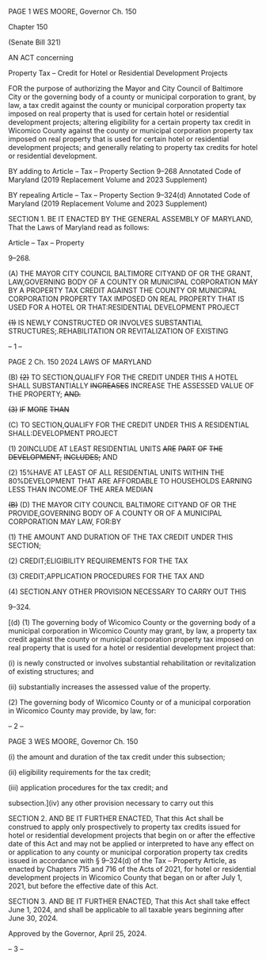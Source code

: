 PAGE 1
WES MOORE, Governor Ch. 150

Chapter 150

(Senate Bill 321)

AN ACT concerning

Property Tax – Credit for Hotel or Residential Development Projects

FOR the purpose of authorizing the Mayor and City Council of Baltimore City or the
governing body of a county or municipal corporation to grant, by law, a tax credit
against the county or municipal corporation property tax imposed on real property
that is used for certain hotel or residential development projects; altering eligibility
for a certain property tax credit in Wicomico County against the county or municipal
corporation property tax imposed on real property that is used for certain hotel or
residential development projects; and generally relating to property tax credits for
hotel or residential development.

BY adding to
Article – Tax – Property
Section 9–268
Annotated Code of Maryland
(2019 Replacement Volume and 2023 Supplement)

BY repealing
Article – Tax – Property
Section 9–324(d)
Annotated Code of Maryland
(2019 Replacement Volume and 2023 Supplement)

SECTION 1. BE IT ENACTED BY THE GENERAL ASSEMBLY OF MARYLAND,
That the Laws of Maryland read as follows:

Article – Tax – Property

9–268.

(A) THE MAYOR CITY COUNCIL BALTIMORE CITYAND OF OR THE
GRANT, LAW,GOVERNING BODY OF A COUNTY OR MUNICIPAL CORPORATION MAY BY
A PROPERTY TAX CREDIT AGAINST THE COUNTY OR MUNICIPAL CORPORATION
PROPERTY TAX IMPOSED ON REAL PROPERTY THAT IS USED FOR A HOTEL OR
THAT:RESIDENTIAL DEVELOPMENT PROJECT

~~(1)~~ IS NEWLY CONSTRUCTED OR INVOLVES SUBSTANTIAL
STRUCTURES;.REHABILITATION OR REVITALIZATION OF EXISTING

– 1 –

PAGE 2
Ch. 150 2024 LAWS OF MARYLAND

(B) ~~(2)~~ TO SECTION,QUALIFY FOR THE CREDIT UNDER THIS A HOTEL
SHALL SUBSTANTIALLY ~~INCREASES~~ INCREASE THE ASSESSED VALUE OF THE
PROPERTY; ~~AND.~~

~~(3)~~ ~~IF~~ ~~MORE~~ ~~THAN~~

(C) TO SECTION,QUALIFY FOR THE CREDIT UNDER THIS A RESIDENTIAL
SHALL:DEVELOPMENT PROJECT

(1) 20INCLUDE AT LEAST RESIDENTIAL UNITS ~~ARE~~ ~~PART~~ ~~OF~~ ~~THE~~
~~DEVELOPMENT,~~ ~~INCLUDES;~~ AND

(2) 15%HAVE AT LEAST OF ALL RESIDENTIAL UNITS WITHIN THE
80%DEVELOPMENT THAT ARE AFFORDABLE TO HOUSEHOLDS EARNING LESS THAN
INCOME.OF THE AREA MEDIAN

~~(B)~~ (D) THE MAYOR CITY COUNCIL BALTIMORE CITYAND OF OR THE
PROVIDE,GOVERNING BODY OF A COUNTY OR OF A MUNICIPAL CORPORATION MAY
LAW, FOR:BY

(1) THE AMOUNT AND DURATION OF THE TAX CREDIT UNDER THIS
SECTION;

(2) CREDIT;ELIGIBILITY REQUIREMENTS FOR THE TAX

(3) CREDIT;APPLICATION PROCEDURES FOR THE TAX AND

(4) SECTION.ANY OTHER PROVISION NECESSARY TO CARRY OUT THIS

9–324.

[(d) (1) The governing body of Wicomico County or the governing body of a
municipal corporation in Wicomico County may grant, by law, a property tax credit against
the county or municipal corporation property tax imposed on real property that is used for
a hotel or residential development project that:

(i) is newly constructed or involves substantial rehabilitation or
revitalization of existing structures; and

(ii) substantially increases the assessed value of the property.

(2) The governing body of Wicomico County or of a municipal corporation
in Wicomico County may provide, by law, for:

– 2 –

PAGE 3
WES MOORE, Governor Ch. 150

(i) the amount and duration of the tax credit under this subsection;

(ii) eligibility requirements for the tax credit;

(iii) application procedures for the tax credit; and

subsection.](iv) any other provision necessary to carry out this

SECTION 2. AND BE IT FURTHER ENACTED, That this Act shall be construed to
apply only prospectively to property tax credits issued for hotel or residential development
projects that begin on or after the effective date of this Act and may not be applied or
interpreted to have any effect on or application to any county or municipal corporation
property tax credits issued in accordance with § 9–324(d) of the Tax – Property Article, as
enacted by Chapters 715 and 716 of the Acts of 2021, for hotel or residential development
projects in Wicomico County that began on or after July 1, 2021, but before the effective
date of this Act.

SECTION 3. AND BE IT FURTHER ENACTED, That this Act shall take effect June
1, 2024, and shall be applicable to all taxable years beginning after June 30, 2024.

Approved by the Governor, April 25, 2024.

– 3 –
